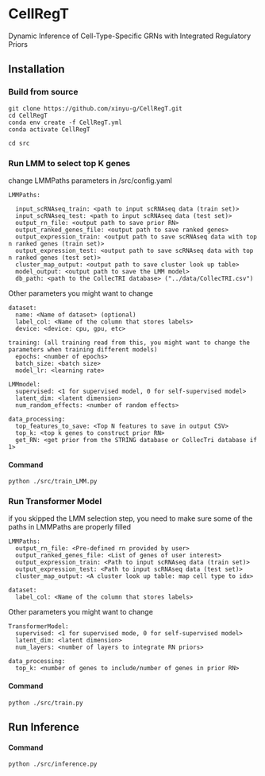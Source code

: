 # CellRegT

Dynamic Inference of Cell-Type-Specific GRNs with Integrated Regulatory Priors


## Installation

### Build from source

```
git clone https://github.com/xinyu-g/CellRegT.git
cd CellRegT
conda env create -f CellRegT.yml
conda activate CellRegT

cd src
```

### Run LMM to select top K genes

change LMMPaths parameters in /src/config.yaml

```
LMMPaths:

  input_scRNAseq_train: <path to input scRNAseq data (train set)>
  input_scRNAseq_test: <path to input scRNAseq data (test set)>
  output_rn_file: <output path to save prior RN>
  output_ranked_genes_file: <output path to save ranked genes>
  output_expression_train: <output path to save scRNAseq data with top n ranked genes (train set)>
  output_expression_test: <output path to save scRNAseq data with top n ranked genes (test set)>
  cluster_map_output: <output path to save cluster look up table>
  model_output: <output path to save the LMM model>
  db_path: <path to the CollecTRI database> ("../data/CollecTRI.csv")
```

Other parameters you might want to change


```
dataset:
  name: <Name of dataset> (optional)
  label_col: <Name of the column that stores labels>
  device: <device: cpu, gpu, etc> 
```

```
training: (all training read from this, you might want to change the parameters when training different models)
  epochs: <number of epochs>
  batch_size: <batch size>
  model_lr: <learning rate>
```

```
LMMmodel:
  supervised: <1 for supervised model, 0 for self-supervised model>
  latent_dim: <latent dimension>
  num_random_effects: <number of random effects>
```

```
data_processing:
  top_features_to_save: <Top N features to save in output CSV>
  top_k: <top k genes to construct prior RN>
  get_RN: <get prior from the STRING database or CollecTri database if 1>
```

#### Command

```
python ./src/train_LMM.py
```



### Run Transformer Model

if you skipped the LMM selection step, you need to make sure some of the paths in LMMPaths are properly filled

```
LMMPaths:
  output_rn_file: <Pre-defined rn provided by user>
  output_ranked_genes_file: <List of genes of user interest> 
  output_expression_train: <Path to input scRNAseq data (train set)>
  output_expression_test: <Path to input scRNAseq data (test set)>
  cluster_map_output: <A cluster look up table: map cell type to idx>
```

```
dataset:
  label_col: <Name of the column that stores labels>
```

Other parameters you might want to change 

```
TransformerModel:
  supervised: <1 for supervised mode, 0 for self-supervised model>
  latent_dim: <latent dimension>
  num_layers: <number of layers to integrate RN priors>
```

```
data_processing:
  top_k: <number of genes to include/number of genes in prior RN>
```

#### Command

```
python ./src/train.py
```


## Run Inference

#### Command

```
python ./src/inference.py
```
